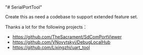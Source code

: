 "# SerialPortTool" 

Create this as need a codebase to support extended feature set.

Thanks a lot for the following projects：
- https://github.com/TheSacrament/SdComPortViewer
- https://github.com/VNovytskyi/DebugLocalHub
- https://github.com/Lixingzhi/uart_tool
